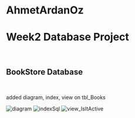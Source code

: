 # AhmetArdanOz
<h1> Week2 Database Project </h1> <br>
<h2> BookStore Database </h2> <br>
<p> added diagram, index, view on tbl_Books </p>


![diagram](https://user-images.githubusercontent.com/86769140/150382828-b9719661-792b-47b2-ac0a-9262200401c2.png)
![indexSql](https://user-images.githubusercontent.com/86769140/150382957-9d070a6b-6468-4dec-8237-0c4156080e07.png)
![view_IsItActive](https://user-images.githubusercontent.com/86769140/150382977-84674ea0-2baa-497b-8aca-864321f3ddd2.png)
